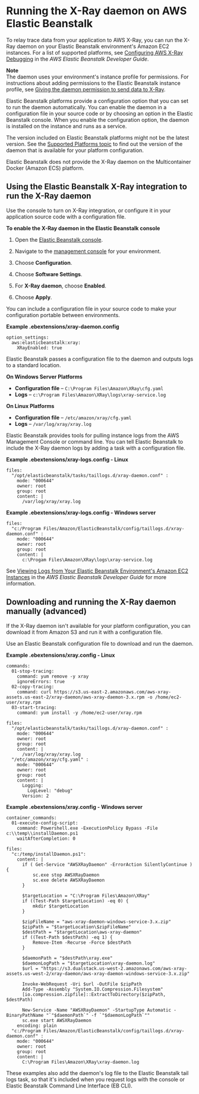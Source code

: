 # Running the X\-Ray daemon on AWS Elastic Beanstalk<a name="xray-daemon-beanstalk"></a>

To relay trace data from your application to AWS X\-Ray, you can run the X\-Ray daemon on your Elastic Beanstalk environment's Amazon EC2 instances\. For a list of supported platforms, see [Configuring AWS X\-Ray Debugging](https://docs.aws.amazon.com/elasticbeanstalk/latest/dg/environment-configuration-debugging.html) in the *AWS Elastic Beanstalk Developer Guide*\.

**Note**  
The daemon uses your environment's instance profile for permissions\. For instructions about adding permissions to the Elastic Beanstalk instance profile, see [Giving the daemon permission to send data to X\-Ray](xray-daemon.md#xray-daemon-permissions)\.

Elastic Beanstalk platforms provide a configuration option that you can set to run the daemon automatically\. You can enable the daemon in a configuration file in your source code or by choosing an option in the Elastic Beanstalk console\. When you enable the configuration option, the daemon is installed on the instance and runs as a service\.

The version included on Elastic Beanstalk platforms might not be the latest version\. See the [Supported Platforms topic](https://docs.aws.amazon.com/elasticbeanstalk/latest/dg/concepts.platforms.html) to find out the version of the daemon that is available for your platform configuration\.

Elastic Beanstalk does not provide the X\-Ray daemon on the Multicontainer Docker \(Amazon ECS\) platform\.

## Using the Elastic Beanstalk X\-Ray integration to run the X\-Ray daemon<a name="xray-daemon-beanstalk-option"></a>

Use the console to turn on X\-Ray integration, or configure it in your application source code with a configuration file\.

**To enable the X\-Ray daemon in the Elastic Beanstalk console**

1. Open the [Elastic Beanstalk console](https://console.aws.amazon.com/elasticbeanstalk)\.

1. Navigate to the [management console](https://docs.aws.amazon.com/elasticbeanstalk/latest/dg/environments-console.html) for your environment\.

1. Choose **Configuration**\.

1. Choose **Software Settings**\.

1. For **X\-Ray daemon**, choose **Enabled**\.

1. Choose **Apply**\.

You can include a configuration file in your source code to make your configuration portable between environments\.

**Example \.ebextensions/xray\-daemon\.config**  

```
option_settings:
  aws:elasticbeanstalk:xray:
    XRayEnabled: true
```

Elastic Beanstalk passes a configuration file to the daemon and outputs logs to a standard location\.

**On Windows Server Platforms**
+ **Configuration file** – `C:\Program Files\Amazon\XRay\cfg.yaml`
+ **Logs** – `c:\Program Files\Amazon\XRay\logs\xray-service.log`

**On Linux Platforms**
+ **Configuration file** – `/etc/amazon/xray/cfg.yaml`
+ **Logs** – `/var/log/xray/xray.log`

Elastic Beanstalk provides tools for pulling instance logs from the AWS Management Console or command line\. You can tell Elastic Beanstalk to include the X\-Ray daemon logs by adding a task with a configuration file\.

**Example \.ebextensions/xray\-logs\.config \- Linux**  

```
files:
  "/opt/elasticbeanstalk/tasks/taillogs.d/xray-daemon.conf" :
    mode: "000644"
    owner: root
    group: root
    content: |
      /var/log/xray/xray.log
```

**Example \.ebextensions/xray\-logs\.config \- Windows server**  

```
files:
  "c:/Program Files/Amazon/ElasticBeanstalk/config/taillogs.d/xray-daemon.conf" :
    mode: "000644"
    owner: root
    group: root
    content: |
      c:\Progam Files\Amazon\XRay\logs\xray-service.log
```

See [Viewing Logs from Your Elastic Beanstalk Environment's Amazon EC2 Instances](https://docs.aws.amazon.com/elasticbeanstalk/latest/dg/using-features.logging.html) in the *AWS Elastic Beanstalk Developer Guide* for more information\.

## Downloading and running the X\-Ray daemon manually \(advanced\)<a name="xray-daemon-beanstalk-manual"></a>

If the X\-Ray daemon isn't available for your platform configuration, you can download it from Amazon S3 and run it with a configuration file\.

Use an Elastic Beanstalk configuration file to download and run the daemon\.

**Example \.ebextensions/xray\.config \- Linux**  

```
commands:
  01-stop-tracing:
    command: yum remove -y xray
    ignoreErrors: true
  02-copy-tracing:
    command: curl https://s3.us-east-2.amazonaws.com/aws-xray-assets.us-east-2/xray-daemon/aws-xray-daemon-3.x.rpm -o /home/ec2-user/xray.rpm
  03-start-tracing:
    command: yum install -y /home/ec2-user/xray.rpm

files:
  "/opt/elasticbeanstalk/tasks/taillogs.d/xray-daemon.conf" :
    mode: "000644"
    owner: root
    group: root
    content: |
      /var/log/xray/xray.log
  "/etc/amazon/xray/cfg.yaml" :
    mode: "000644"
    owner: root
    group: root
    content: |
      Logging:
        LogLevel: "debug"
      Version: 2
```

**Example \.ebextensions/xray\.config \- Windows server**  

```
container_commands:
  01-execute-config-script:
    command: Powershell.exe -ExecutionPolicy Bypass -File c:\\temp\\installDaemon.ps1
    waitAfterCompletion: 0
 
files:
  "c:/temp/installDaemon.ps1":
    content: |
      if ( Get-Service "AWSXRayDaemon" -ErrorAction SilentlyContinue ) {
          sc.exe stop AWSXRayDaemon
          sc.exe delete AWSXRayDaemon
      }

      $targetLocation = "C:\Program Files\Amazon\XRay"
      if ((Test-Path $targetLocation) -eq 0) {
          mkdir $targetLocation
      }

      $zipFileName = "aws-xray-daemon-windows-service-3.x.zip"
      $zipPath = "$targetLocation\$zipFileName"
      $destPath = "$targetLocation\aws-xray-daemon"
      if ((Test-Path $destPath) -eq 1) {
          Remove-Item -Recurse -Force $destPath
      }

      $daemonPath = "$destPath\xray.exe"
      $daemonLogPath = "$targetLocation\xray-daemon.log"
      $url = "https://s3.dualstack.us-west-2.amazonaws.com/aws-xray-assets.us-west-2/xray-daemon/aws-xray-daemon-windows-service-3.x.zip"

      Invoke-WebRequest -Uri $url -OutFile $zipPath
      Add-Type -Assembly "System.IO.Compression.Filesystem"
      [io.compression.zipfile]::ExtractToDirectory($zipPath, $destPath)

      New-Service -Name "AWSXRayDaemon" -StartupType Automatic -BinaryPathName "`"$daemonPath`" -f `"$daemonLogPath`""
      sc.exe start AWSXRayDaemon
    encoding: plain
  "c:/Program Files/Amazon/ElasticBeanstalk/config/taillogs.d/xray-daemon.conf" :
    mode: "000644"
    owner: root
    group: root
    content: |
      C:\Program Files\Amazon\XRay\xray-daemon.log
```

These examples also add the daemon's log file to the Elastic Beanstalk tail logs task, so that it's included when you request logs with the console or Elastic Beanstalk Command Line Interface \(EB CLI\)\.